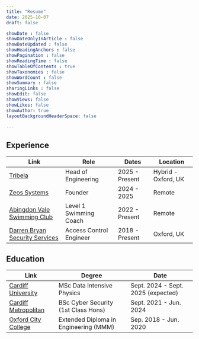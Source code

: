 ```yaml
---
title: "Resume"
date: 2025-10-07
draft: false

showDate : false
showDateOnlyInArticle : false
showDateUpdated : false
showHeadingAnchors : false
showPagination : false
showReadingTime : false
showTableOfContents : true
showTaxonomies : false 
showWordCount : false
showSummary : false
sharingLinks : false
showEdit: false
showViews: false
showLikes: false
showAuthor: true
layoutBackgroundHeaderSpace: false

---
```

## Experience

<table>
  <thead>
    <tr>
      <th>Link</th>
      <th>Role</th>
      <th>Dates</th>
      <th>Location</th>
    </tr>
  </thead>
  <tbody>
    <tr>
      <td><a href="https://tribela.com" target="_blank">Tribela</a></td>
      <td>Head of Engineering</td>
      <td>2025 - Present</td>
      <td>Hybrid - Oxford, UK</td>
    </tr>
    <tr>
      <td><a href="http://www.zeos.systems" target="_blank">Zeos Systems</a></td>
      <td>Founder</td>
      <td>2024 - 2025</td>
      <td>Remote</td>
    </tr>
    <tr>
      <td><a href="#" target="_blank">Abingdon Vale Swimming Club</a></td>
      <td>Level 1 Swimming Coach</td>
      <td>2022 - Present</td>
      <td>Remote</td>
    </tr>
    <tr>
      <td><a href="https://darrenbryansecurityservices.co.uk" target="_blank">Darren Bryan Security Services</a></td>
      <td>Access Control Engineer</td>
      <td>2018 - Present</td>
      <td>Oxford, UK</td>
    </tr>
  </tbody>
</table>

## Education

<table>
  <thead>
    <tr>
      <th>Link</th>
      <th>Degree</th>
      <th>Date</th>
    </tr>
  </thead>
  <tbody>
    <tr>
      <td><a href="https://www.cardiff.ac.uk" target="_blank">Cardiff University</a></td>
      <td>MSc Data Intensive Physics</td>
      <td>Sept. 2024 - Sept. 2025 (expected)</td>
    </tr>
    <tr>
      <td><a href="https://www.cardiffmet.ac.uk" target="_blank">Cardiff Metropolitan</a></td>
      <td>BSc Cyber Security (1st Class Hons)</td>
      <td>Sept. 2021 - Jun. 2024</td>
    </tr>
    <tr>
      <td><a href="#" target="_blank">Oxford City College</a></td>
      <td>Extended Diploma in Engineering (MMM)</td>
      <td>Sep. 2018 - Jun. 2020</td>
    </tr>
  </tbody>
</table>

